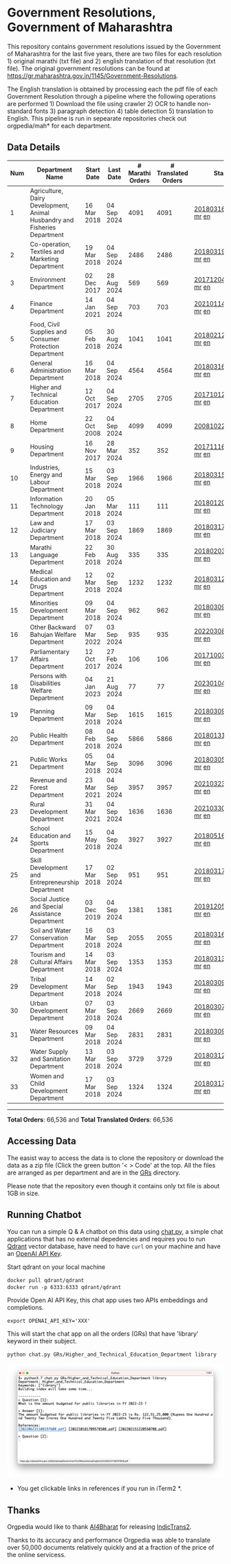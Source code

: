 # Government Resolutions, Government of Maharashtra

This repository contains government resolutions issued by the Government of Maharashtra for the last five years, there are two files for each resolution 1) original marathi (txt file) and 2) english translation of that resolution (txt file). The original government resolutions can be found at https://gr.maharashtra.gov.in/1145/Government-Resolutions.

The English translation is obtained by processing each the pdf file of each Government Resolution through a pipeline where the following operations are performed 1) Download the file using crawler 2) OCR to handle non-standard fonts 3) paragraph detection 4) table  detection 5) translation to English. This pipeline is run in sepearate repositories check out orgpedia/mah* for each department.


## Data Details

| Num | Department Name | Start Date | Last Date | # Marathi Orders | # Translated Orders | Starting Order | Last Order |
| --- | --------------- | ---------- | --------- | ---------------- | ------------------- | -------------- | ---------- |
| 1 | Agriculture, Dairy Development, Animal Husbandry and Fisheries Department | 16 Mar 2018 | 04 Sep 2024 | 4091 | 4091 | [201803161624182101.pdf](https://gr.maharashtra.gov.in/Site/Upload/Government%20Resolutions/English/201803161624182101.pdf) [mr](GRs/Agriculture,_Dairy_Development,_Animal_Husbandry_and_Fisheries_Department/201803161624182101.pdf.mr.txt) [en](GRs/Agriculture,_Dairy_Development,_Animal_Husbandry_and_Fisheries_Department/201803161624182101.pdf.en.txt) | [202409041825353801.pdf](https://gr.maharashtra.gov.in/Site/Upload/Government%20Resolutions/English/202409041825353801.pdf) [mr](GRs/Agriculture,_Dairy_Development,_Animal_Husbandry_and_Fisheries_Department/202409041825353801.pdf.mr.txt) [en](GRs/Agriculture,_Dairy_Development,_Animal_Husbandry_and_Fisheries_Department/202409041825353801.pdf.en.txt) |
| 2 | Co-operation, Textiles and Marketing Department | 19 Mar 2018 | 04 Sep 2024 | 2486 | 2486 | [201803191257576702.pdf](https://gr.maharashtra.gov.in/Site/Upload/Government%20Resolutions/English/201803191257576702.pdf) [mr](GRs/Co-operation,_Textiles_and_Marketing_Department/201803191257576702.pdf.mr.txt) [en](GRs/Co-operation,_Textiles_and_Marketing_Department/201803191257576702.pdf.en.txt) | [202409041545166902.pdf](https://gr.maharashtra.gov.in/Site/Upload/Government%20Resolutions/English/202409041545166902.pdf) [mr](GRs/Co-operation,_Textiles_and_Marketing_Department/202409041545166902.pdf.mr.txt) [en](GRs/Co-operation,_Textiles_and_Marketing_Department/202409041545166902.pdf.en.txt) |
| 3 | Environment Department | 02 Dec 2017 | 28 Aug 2024 | 569 | 569 | [201712041147216904.pdf](https://gr.maharashtra.gov.in/Site/Upload/Government%20Resolutions/English/201712041147216904.pdf) [mr](GRs/Environment_Department/201712041147216904.pdf.mr.txt) [en](GRs/Environment_Department/201712041147216904.pdf.en.txt) | [202408291638051004.pdf](https://gr.maharashtra.gov.in/Site/Upload/Government%20Resolutions/English/202408291638051004.pdf) [mr](GRs/Environment_Department/202408291638051004.pdf.mr.txt) [en](GRs/Environment_Department/202408291638051004.pdf.en.txt) |
| 4 | Finance Department | 14 Jan 2021 | 04 Sep 2024 | 703 | 703 | [202101141237329905.pdf](https://gr.maharashtra.gov.in/Site/Upload/Government%20Resolutions/English/202101141237329905.pdf) [mr](GRs/Finance_Department/202101141237329905.pdf.mr.txt) [en](GRs/Finance_Department/202101141237329905.pdf.en.txt) | [202409041514139605.pdf](https://gr.maharashtra.gov.in/Site/Upload/Government%20Resolutions/English/202409041514139605.pdf) [mr](GRs/Finance_Department/202409041514139605.pdf.mr.txt) [en](GRs/Finance_Department/202409041514139605.pdf.en.txt) |
| 5 | Food, Civil Supplies and Consumer Protection Department | 05 Feb 2018 | 30 Aug 2024 | 1041 | 1041 | [201802121244545806.pdf](https://gr.maharashtra.gov.in/Site/Upload/Government%20Resolutions/English/201802121244545806.pdf) [mr](GRs/Food,_Civil_Supplies_and_Consumer_Protection_Department/201802121244545806.pdf.mr.txt) [en](GRs/Food,_Civil_Supplies_and_Consumer_Protection_Department/201802121244545806.pdf.en.txt) | [202408301653271506.pdf](https://gr.maharashtra.gov.in/Site/Upload/Government%20Resolutions/English/202408301653271506.pdf) [mr](GRs/Food,_Civil_Supplies_and_Consumer_Protection_Department/202408301653271506.pdf.mr.txt) [en](GRs/Food,_Civil_Supplies_and_Consumer_Protection_Department/202408301653271506.pdf.en.txt) |
| 6 | General Administration Department | 16 Mar 2018 | 04 Sep 2024 | 4564 | 4564 | [201803161224022707.pdf](https://gr.maharashtra.gov.in/Site/Upload/Government%20Resolutions/English/201803161224022707.pdf) [mr](GRs/General_Administration_Department/201803161224022707.pdf.mr.txt) [en](GRs/General_Administration_Department/201803161224022707.pdf.en.txt) | [202409041716055107.pdf](https://gr.maharashtra.gov.in/Site/Upload/Government%20Resolutions/English/202409041716055107.pdf) [mr](GRs/General_Administration_Department/202409041716055107.pdf.mr.txt) [en](GRs/General_Administration_Department/202409041716055107.pdf.en.txt) |
| 7 | Higher and Technical Education Department | 12 Oct 2017 | 04 Sep 2024 | 2705 | 2705 | [201710121514029708.pdf](https://gr.maharashtra.gov.in/Site/Upload/Government%20Resolutions/English/201710121514029708.pdf) [mr](GRs/Higher_and_Technical_Education_Department/201710121514029708.pdf.mr.txt) [en](GRs/Higher_and_Technical_Education_Department/201710121514029708.pdf.en.txt) | [202409041455039508.pdf](https://gr.maharashtra.gov.in/Site/Upload/Government%20Resolutions/English/202409041455039508.pdf) [mr](GRs/Higher_and_Technical_Education_Department/202409041455039508.pdf.mr.txt) [en](GRs/Higher_and_Technical_Education_Department/202409041455039508.pdf.en.txt) |
| 8 | Home Department | 22 Oct 2008 | 04 Sep 2024 | 4099 | 4099 | [20081022.pdf](https://gr.maharashtra.gov.in/Site/Upload/Government%20Resolutions/English/20081022.pdf) [mr](GRs/Home_Department/20081022.pdf.mr.txt) [en](GRs/Home_Department/20081022.pdf.en.txt) | [202409041706219629.pdf](https://gr.maharashtra.gov.in/Site/Upload/Government%20Resolutions/English/202409041706219629.pdf) [mr](GRs/Home_Department/202409041706219629.pdf.mr.txt) [en](GRs/Home_Department/202409041706219629.pdf.en.txt) |
| 9 | Housing Department | 16 Nov 2017 | 28 Mar 2024 | 352 | 352 | [201711161447076609.pdf](https://gr.maharashtra.gov.in/Site/Upload/Government%20Resolutions/English/201711161447076609.pdf) [mr](GRs/Housing_Department/201711161447076609.pdf.mr.txt) [en](GRs/Housing_Department/201711161447076609.pdf.en.txt) | [202403281255554909.pdf](https://gr.maharashtra.gov.in/Site/Upload/Government%20Resolutions/English/202403281255554909.pdf) [mr](GRs/Housing_Department/202403281255554909.pdf.mr.txt) [en](GRs/Housing_Department/202403281255554909.pdf.en.txt) |
| 10 | Industries, Energy and Labour Department | 15 Mar 2018 | 03 Sep 2024 | 1966 | 1966 | [201803151204055010.pdf](https://gr.maharashtra.gov.in/Site/Upload/Government%20Resolutions/English/201803151204055010.pdf) [mr](GRs/Industries,_Energy_and_Labour_Department/201803151204055010.pdf.mr.txt) [en](GRs/Industries,_Energy_and_Labour_Department/201803151204055010.pdf.en.txt) | [202409041053382110.pdf](https://gr.maharashtra.gov.in/Site/Upload/Government%20Resolutions/English/202409041053382110.pdf) [mr](GRs/Industries,_Energy_and_Labour_Department/202409041053382110.pdf.mr.txt) [en](GRs/Industries,_Energy_and_Labour_Department/202409041053382110.pdf.en.txt) |
| 11 | Information Technology Department | 20 Jan 2018 | 05 Mar 2024 | 111 | 111 | [201801201843024511.pdf](https://gr.maharashtra.gov.in/Site/Upload/Government%20Resolutions/English/201801201843024511.pdf) [mr](GRs/Information_Technology_Department/201801201843024511.pdf.mr.txt) [en](GRs/Information_Technology_Department/201801201843024511.pdf.en.txt) | [202403051249430211.pdf](https://gr.maharashtra.gov.in/Site/Upload/Government%20Resolutions/English/202403051249430211.pdf) [mr](GRs/Information_Technology_Department/202403051249430211.pdf.mr.txt) [en](GRs/Information_Technology_Department/202403051249430211.pdf.en.txt) |
| 12 | Law and Judiciary Department | 17 Mar 2018 | 03 Sep 2024 | 1869 | 1869 | [201803171129290212.pdf](https://gr.maharashtra.gov.in/Site/Upload/Government%20Resolutions/English/201803171129290212.pdf) [mr](GRs/Law_and_Judiciary_Department/201803171129290212.pdf.mr.txt) [en](GRs/Law_and_Judiciary_Department/201803171129290212.pdf.en.txt) | [202409031828269812.pdf](https://gr.maharashtra.gov.in/Site/Upload/Government%20Resolutions/English/202409031828269812.pdf) [mr](GRs/Law_and_Judiciary_Department/202409031828269812.pdf.mr.txt) [en](GRs/Law_and_Judiciary_Department/202409031828269812.pdf.en.txt) |
| 13 | Marathi Language Department | 22 Feb 2018 | 30 Aug 2024 | 335 | 335 | [201802031549154233.pdf](https://gr.maharashtra.gov.in/Site/Upload/Government%20Resolutions/English/201802031549154233.pdf) [mr](GRs/Marathi_Language_Department/201802031549154233.pdf.mr.txt) [en](GRs/Marathi_Language_Department/201802031549154233.pdf.en.txt) | [202408301119465433.pdf](https://gr.maharashtra.gov.in/Site/Upload/Government%20Resolutions/English/202408301119465433.pdf) [mr](GRs/Marathi_Language_Department/202408301119465433.pdf.mr.txt) [en](GRs/Marathi_Language_Department/202408301119465433.pdf.en.txt) |
| 14 | Medical Education and Drugs Department | 12 Mar 2018 | 02 Sep 2024 | 1232 | 1232 | [201803121137094813.pdf](https://gr.maharashtra.gov.in/Site/Upload/Government%20Resolutions/English/201803121137094813.pdf) [mr](GRs/Medical_Education_and_Drugs_Department/201803121137094813.pdf.mr.txt) [en](GRs/Medical_Education_and_Drugs_Department/201803121137094813.pdf.en.txt) | [202409021413577713.pdf](https://gr.maharashtra.gov.in/Site/Upload/Government%20Resolutions/English/202409021413577713.pdf) [mr](GRs/Medical_Education_and_Drugs_Department/202409021413577713.pdf.mr.txt) [en](GRs/Medical_Education_and_Drugs_Department/202409021413577713.pdf.en.txt) |
| 15 | Minorities Development Department | 09 Mar 2018 | 04 Sep 2024 | 962 | 962 | [201803091218355314.pdf](https://gr.maharashtra.gov.in/Site/Upload/Government%20Resolutions/English/201803091218355314.pdf) [mr](GRs/Minorities_Development_Department/201803091218355314.pdf.mr.txt) [en](GRs/Minorities_Development_Department/201803091218355314.pdf.en.txt) | [202409041231249514.pdf](https://gr.maharashtra.gov.in/Site/Upload/Government%20Resolutions/English/202409041231249514.pdf) [mr](GRs/Minorities_Development_Department/202409041231249514.pdf.mr.txt) [en](GRs/Minorities_Development_Department/202409041231249514.pdf.en.txt) |
| 16 | Other Backward Bahujan Welfare Department | 07 Mar 2022 | 03 Sep 2024 | 935 | 935 | [202203081752439334.pdf](https://gr.maharashtra.gov.in/Site/Upload/Government%20Resolutions/English/202203081752439334.pdf) [mr](GRs/Other_Backward_Bahujan_Welfare_Department/202203081752439334.pdf.mr.txt) [en](GRs/Other_Backward_Bahujan_Welfare_Department/202203081752439334.pdf.en.txt) | [202409031705442434.pdf](https://gr.maharashtra.gov.in/Site/Upload/Government%20Resolutions/English/202409031705442434.pdf) [mr](GRs/Other_Backward_Bahujan_Welfare_Department/202409031705442434.pdf.mr.txt) [en](GRs/Other_Backward_Bahujan_Welfare_Department/202409031705442434.pdf.en.txt) |
| 17 | Parliamentary Affairs Department | 12 Oct 2017 | 27 Feb 2024 | 106 | 106 | [201710031642378615.pdf](https://gr.maharashtra.gov.in/Site/Upload/Government%20Resolutions/English/201710031642378615.pdf) [mr](GRs/Parliamentary_Affairs_Department/201710031642378615.pdf.mr.txt) [en](GRs/Parliamentary_Affairs_Department/201710031642378615.pdf.en.txt) | [202402271500283915.pdf](https://gr.maharashtra.gov.in/Site/Upload/Government%20Resolutions/English/202402271500283915.pdf) [mr](GRs/Parliamentary_Affairs_Department/202402271500283915.pdf.mr.txt) [en](GRs/Parliamentary_Affairs_Department/202402271500283915.pdf.en.txt) |
| 18 | Persons with Disabilities Welfare Department | 04 Jan 2023 | 21 Aug 2024 | 77 | 77 | [202301041906309635.pdf](https://gr.maharashtra.gov.in/Site/Upload/Government%20Resolutions/English/202301041906309635.pdf) [mr](GRs/Persons_with_Disabilities_Welfare_Department/202301041906309635.pdf.mr.txt) [en](GRs/Persons_with_Disabilities_Welfare_Department/202301041906309635.pdf.en.txt) | [202408211521024435.pdf](https://gr.maharashtra.gov.in/Site/Upload/Government%20Resolutions/English/202408211521024435.pdf) [mr](GRs/Persons_with_Disabilities_Welfare_Department/202408211521024435.pdf.mr.txt) [en](GRs/Persons_with_Disabilities_Welfare_Department/202408211521024435.pdf.en.txt) |
| 19 | Planning Department | 09 Mar 2018 | 04 Sep 2024 | 1615 | 1615 | [201803091441032716.pdf](https://gr.maharashtra.gov.in/Site/Upload/Government%20Resolutions/English/201803091441032716.pdf) [mr](GRs/Planning_Department/201803091441032716.pdf.mr.txt) [en](GRs/Planning_Department/201803091441032716.pdf.en.txt) | [202409041630582516.pdf](https://gr.maharashtra.gov.in/Site/Upload/Government%20Resolutions/English/202409041630582516.pdf) [mr](GRs/Planning_Department/202409041630582516.pdf.mr.txt) [en](GRs/Planning_Department/202409041630582516.pdf.en.txt) |
| 20 | Public Health Department | 08 Feb 2018 | 04 Sep 2024 | 5866 | 5866 | [201801311722275417.pdf](https://gr.maharashtra.gov.in/Site/Upload/Government%20Resolutions/English/201801311722275417.pdf) [mr](GRs/Public_Health_Department/201801311722275417.pdf.mr.txt) [en](GRs/Public_Health_Department/201801311722275417.pdf.en.txt) | [202408191507555517.pdf](https://gr.maharashtra.gov.in/Site/Upload/Government%20Resolutions/English/202408191507555517.pdf) [mr](GRs/Public_Health_Department/202408191507555517.pdf.mr.txt) [en](GRs/Public_Health_Department/202408191507555517.pdf.en.txt) |
| 21 | Public Works Department | 05 Mar 2018 | 04 Sep 2024 | 3096 | 3096 | [201803051515468118.pdf](https://gr.maharashtra.gov.in/Site/Upload/Government%20Resolutions/English/201803051515468118.pdf) [mr](GRs/Public_Works_Department/201803051515468118.pdf.mr.txt) [en](GRs/Public_Works_Department/201803051515468118.pdf.en.txt) | [202409041451249418.pdf](https://gr.maharashtra.gov.in/Site/Upload/Government%20Resolutions/English/202409041451249418.pdf) [mr](GRs/Public_Works_Department/202409041451249418.pdf.mr.txt) [en](GRs/Public_Works_Department/202409041451249418.pdf.en.txt) |
| 22 | Revenue and Forest Department | 23 Mar 2021 | 04 Sep 2024 | 3957 | 3957 | [202103231328393119.pdf](https://gr.maharashtra.gov.in/Site/Upload/Government%20Resolutions/English/202103231328393119.pdf) [mr](GRs/Revenue_and_Forest_Department/202103231328393119.pdf.mr.txt) [en](GRs/Revenue_and_Forest_Department/202103231328393119.pdf.en.txt) | [202409041752499419.pdf](https://gr.maharashtra.gov.in/Site/Upload/Government%20Resolutions/English/202409041752499419.pdf) [mr](GRs/Revenue_and_Forest_Department/202409041752499419.pdf.mr.txt) [en](GRs/Revenue_and_Forest_Department/202409041752499419.pdf.en.txt) |
| 23 | Rural Development Department | 31 Mar 2021 | 04 Sep 2024 | 1636 | 1636 | [202103301021181120.pdf](https://gr.maharashtra.gov.in/Site/Upload/Government%20Resolutions/English/202103301021181120.pdf) [mr](GRs/Rural_Development_Department/202103301021181120.pdf.mr.txt) [en](GRs/Rural_Development_Department/202103301021181120.pdf.en.txt) | [202409041143169720.pdf](https://gr.maharashtra.gov.in/Site/Upload/Government%20Resolutions/English/202409041143169720...pdf) [mr](GRs/Rural_Development_Department/202409041143169720.pdf.mr.txt) [en](GRs/Rural_Development_Department/202409041143169720.pdf.en.txt) |
| 24 | School Education and Sports Department | 15 May 2018 | 04 Sep 2024 | 3927 | 3927 | [201805161114241221.pdf](https://gr.maharashtra.gov.in/Site/Upload/Government%20Resolutions/English/201805161114241221.pdf) [mr](GRs/School_Education_and_Sports_Department/201805161114241221.pdf.mr.txt) [en](GRs/School_Education_and_Sports_Department/201805161114241221.pdf.en.txt) | [202409041113072421.pdf](https://gr.maharashtra.gov.in/Site/Upload/Government%20Resolutions/English/202409041113072421.pdf) [mr](GRs/School_Education_and_Sports_Department/202409041113072421.pdf.mr.txt) [en](GRs/School_Education_and_Sports_Department/202409041113072421.pdf.en.txt) |
| 25 | Skill Development and Entrepreneurship Department | 17 Mar 2018 | 02 Sep 2024 | 951 | 951 | [201803171322099003.pdf](https://gr.maharashtra.gov.in/Site/Upload/Government%20Resolutions/English/201803171322099003.pdf) [mr](GRs/Skill_Development_and_Entrepreneurship_Department/201803171322099003.pdf.mr.txt) [en](GRs/Skill_Development_and_Entrepreneurship_Department/201803171322099003.pdf.en.txt) | [202409021229544303.pdf](https://gr.maharashtra.gov.in/Site/Upload/Government%20Resolutions/English/202409021229544303...pdf) [mr](GRs/Skill_Development_and_Entrepreneurship_Department/202409021229544303.pdf.mr.txt) [en](GRs/Skill_Development_and_Entrepreneurship_Department/202409021229544303.pdf.en.txt) |
| 26 | Social Justice and Special Assistance Department | 03 Dec 2019 | 04 Sep 2024 | 1381 | 1381 | [201912051107011622.pdf](https://gr.maharashtra.gov.in/Site/Upload/Government%20Resolutions/English/201912051107011622.pdf) [mr](GRs/Social_Justice_and_Special_Assistance_Department/201912051107011622.pdf.mr.txt) [en](GRs/Social_Justice_and_Special_Assistance_Department/201912051107011622.pdf.en.txt) | [202409041307319622.pdf](https://gr.maharashtra.gov.in/Site/Upload/Government%20Resolutions/English/202409041307319622.pdf) [mr](GRs/Social_Justice_and_Special_Assistance_Department/202409041307319622.pdf.mr.txt) [en](GRs/Social_Justice_and_Special_Assistance_Department/202409041307319622.pdf.en.txt) |
| 27 | Soil and Water Conservation Department | 16 Mar 2018 | 03 Sep 2024 | 2055 | 2055 | [201803161247582426.pdf](https://gr.maharashtra.gov.in/Site/Upload/Government%20Resolutions/English/201803161247582426.pdf) [mr](GRs/Soil_and_Water_Conservation_Department/201803161247582426.pdf.mr.txt) [en](GRs/Soil_and_Water_Conservation_Department/201803161247582426.pdf.en.txt) | [202409031156170726.pdf](https://gr.maharashtra.gov.in/Site/Upload/Government%20Resolutions/English/202409031156170726.pdf) [mr](GRs/Soil_and_Water_Conservation_Department/202409031156170726.pdf.mr.txt) [en](GRs/Soil_and_Water_Conservation_Department/202409031156170726.pdf.en.txt) |
| 28 | Tourism and Cultural Affairs Department | 14 Mar 2018 | 03 Sep 2024 | 1353 | 1353 | [201803131542054523.pdf](https://gr.maharashtra.gov.in/Site/Upload/Government%20Resolutions/English/201803131542054523.pdf) [mr](GRs/Tourism_and_Cultural_Affairs_Department/201803131542054523.pdf.mr.txt) [en](GRs/Tourism_and_Cultural_Affairs_Department/201803131542054523.pdf.en.txt) | [202409031459374623.pdf](https://gr.maharashtra.gov.in/Site/Upload/Government%20Resolutions/English/202409031459374623.pdf) [mr](GRs/Tourism_and_Cultural_Affairs_Department/202409031459374623.pdf.mr.txt) [en](GRs/Tourism_and_Cultural_Affairs_Department/202409031459374623.pdf.en.txt) |
| 29 | Tribal Development Department | 14 Mar 2018 | 02 Sep 2024 | 1943 | 1943 | [201803091105184924.pdf](https://gr.maharashtra.gov.in/Site/Upload/Government%20Resolutions/English/201803091105184924.pdf) [mr](GRs/Tribal_Development_Department/201803091105184924.pdf.mr.txt) [en](GRs/Tribal_Development_Department/201803091105184924.pdf.en.txt) | [202409021125060224.pdf](https://gr.maharashtra.gov.in/Site/Upload/Government%20Resolutions/English/202409021125060224...pdf) [mr](GRs/Tribal_Development_Department/202409021125060224.pdf.mr.txt) [en](GRs/Tribal_Development_Department/202409021125060224.pdf.en.txt) |
| 30 | Urban Development Department | 07 Mar 2018 | 03 Sep 2024 | 2669 | 2669 | [201803071203178325.pdf](https://gr.maharashtra.gov.in/Site/Upload/Government%20Resolutions/English/201803071203178325.pdf) [mr](GRs/Urban_Development_Department/201803071203178325.pdf.mr.txt) [en](GRs/Urban_Development_Department/201803071203178325.pdf.en.txt) | [202409031151123925.pdf](https://gr.maharashtra.gov.in/Site/Upload/Government%20Resolutions/English/202409031151123925.pdf) [mr](GRs/Urban_Development_Department/202409031151123925.pdf.mr.txt) [en](GRs/Urban_Development_Department/202409031151123925.pdf.en.txt) |
| 31 | Water Resources Department | 09 Mar 2018 | 04 Sep 2024 | 2831 | 2831 | [201803091034435527.pdf](https://gr.maharashtra.gov.in/Site/Upload/Government%20Resolutions/English/201803091034435527.pdf) [mr](GRs/Water_Resources_Department/201803091034435527.pdf.mr.txt) [en](GRs/Water_Resources_Department/201803091034435527.pdf.en.txt) | [202409041241068927.pdf](https://gr.maharashtra.gov.in/Site/Upload/Government%20Resolutions/English/202409041241068927.pdf) [mr](GRs/Water_Resources_Department/202409041241068927.pdf.mr.txt) [en](GRs/Water_Resources_Department/202409041241068927.pdf.en.txt) |
| 32 | Water Supply and Sanitation Department | 13 Mar 2018 | 03 Sep 2024 | 3729 | 3729 | [201803121414108428.pdf](https://gr.maharashtra.gov.in/Site/Upload/Government%20Resolutions/English/201803121414108428.pdf) [mr](GRs/Water_Supply_and_Sanitation_Department/201803121414108428.pdf.mr.txt) [en](GRs/Water_Supply_and_Sanitation_Department/201803121414108428.pdf.en.txt) | [202409031458559328.pdf](https://gr.maharashtra.gov.in/Site/Upload/Government%20Resolutions/English/202409031458559328.pdf) [mr](GRs/Water_Supply_and_Sanitation_Department/202409031458559328.pdf.mr.txt) [en](GRs/Water_Supply_and_Sanitation_Department/202409031458559328.pdf.en.txt) |
| 33 | Women and Child Development Department | 17 Mar 2018 | 03 Sep 2024 | 1324 | 1324 | [201803171539444330.pdf](https://gr.maharashtra.gov.in/Site/Upload/Government%20Resolutions/English/201803171539444330.pdf) [mr](GRs/Women_and_Child_Development_Department/201803171539444330.pdf.mr.txt) [en](GRs/Women_and_Child_Development_Department/201803171539444330.pdf.en.txt) | [202409031247595130.pdf](https://gr.maharashtra.gov.in/Site/Upload/Government%20Resolutions/English/202409031247595130.pdf) [mr](GRs/Women_and_Child_Development_Department/202409031247595130.pdf.mr.txt) [en](GRs/Women_and_Child_Development_Department/202409031247595130.pdf.en.txt) |
----------------------------------------------------------------------------------------------------

**Total Orders**: 66,536 and **Total Translated Orders**: 66,536
## Accessing Data

The easist way to access the data is to clone the repository or download the data as a zip file (Click the green button '< > Code' at the top. All the files are arranged as per department and are in the [GRs](GRs) directory.

Please note that the repository even though it contains only txt file is about 1GB in size.

## Running Chatbot

You can run a simple Q & A chatbot on this data using [chat.py](chat.py), a simple chat applications that has no external depedencies and requires you to run [Qdrant](https://qdrant.tech/) vector database, have need to have `curl` on your machine and have an [OpenAI API Key](https://help.openai.com/en/articles/4936850-where-do-i-find-my-secret-api-key).

Start qdrant on your local machine
```shell
docker pull qdrant/qdrant
docker run -p 6333:6333 qdrant/qdrant
```

Provide Open AI API Key, this chat app uses two APIs embeddings and completions.
```shell
export OPENAI_API_KEY='XXX'
```

This will start the chat app on all the orders (GRs) that have 'library' keyword in their subject.

```shell
python chat.py GRs/Higher_and_Technical_Education_Department library
```

![screenshot of running chat.py](screenshot.png)

* You get clickable links in references if you run in iTerm2 *.

## Thanks

Orgpedia would like to thank [AI4Bharat](https://ai4bharat.iitm.ac.in/) for releasing [IndicTrans2](https://github.com/AI4Bharat/IndicTrans2).

Thanks to its accuracy and performance Orgpedia was able to translate over 50,000 documents relatively quickly and at a fraction of the price of the online servicess.











